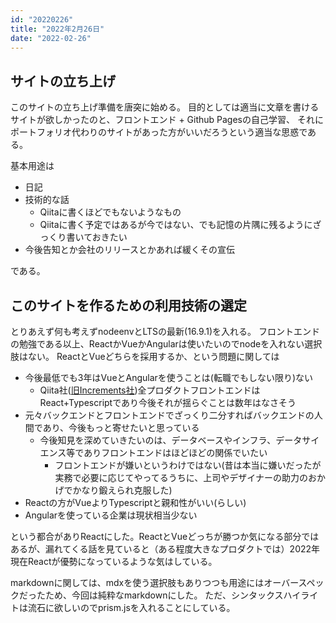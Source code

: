 ```yaml
---
id: "20220226"
title: "2022年2月26日"
date: "2022-02-26"
---
```


## サイトの立ち上げ

このサイトの立ち上げ準備を唐突に始める。
目的としては適当に文章を書けるサイトが欲しかったのと、フロントエンド + Github Pagesの自己学習、
それにポートフォリオ代わりのサイトがあった方がいいだろうという適当な思惑である。

基本用途は

- 日記
- 技術的な話
  - Qiitaに書くほどでもないようなもの
  - Qiitaに書く予定ではあるが今ではない、でも記憶の片隅に残るようにざっくり書いておきたい
- 今後告知とか会社のリリースとかあれば緩くその宣伝

である。

## このサイトを作るための利用技術の選定

とりあえず何も考えずnodeenvとLTSの最新(16.9.1)を入れる。
フロントエンドの勉強である以上、ReactかVueかAngularは使いたいのでnodeを入れない選択肢はない。
ReactとVueどちらを採用するか、という問題に関しては

- 今後最低でも3年はVueとAngularを使うことは(転職でもしない限り)ない
  - Qiita社([旧Increments社](https://blog.qiita.com/changed-company-name/))全プロダクトフロントエンドはReact+Typescriptであり今後それが揺らぐことは数年はなさそう
- 元々バックエンドとフロントエンドでざっくり二分すればバックエンドの人間であり、今後もっと寄せたいと思っている
  - 今後知見を深めていきたいのは、データベースやインフラ、データサイエンス等でありフロントエンドはほどほどの関係でいたい
    - フロントエンドが嫌いというわけではない(昔は本当に嫌いだったが実務で必要に応じてやってるうちに、上司やデザイナーの助力のおかげでかなり鍛えられ克服した)
- Reactの方がVueよりTypescriptと親和性がいい(らしい)
- Angularを使っている企業は現状相当少ない

という都合がありReactにした。ReactとVueどっちが勝つか気になる部分ではあるが、漏れてくる話を見ていると（ある程度大きなプロダクトでは）2022年現在Reactが優勢になっているような気はしている。

markdownに関しては、mdxを使う選択肢もありつつも用途にはオーバースペックだったため、今回は純粋なmarkdownにした。
ただ、シンタックスハイライトは流石に欲しいのでprism.jsを入れることにしている。
